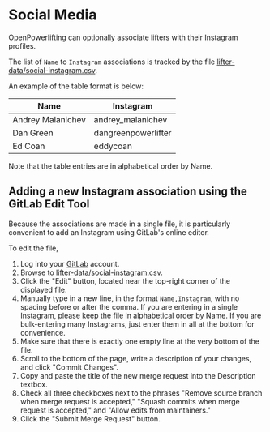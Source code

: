 # Social Media 

OpenPowerlifting can optionally associate lifters with their Instagram profiles.

The list of `Name` to `Instagram` associations is tracked by the file [lifter-data/social-instagram.csv](https://gitlab.com/openpowerlifting/opl-datablob/master/lifter-data/social-instagram.csv).

An example of the table format is below:

| Name              | Instagram           |
|-------------------|---------------------|
| Andrey Malanichev | andrey\_malanichev  |
| Dan Green         | dangreenpowerlifter |
| Ed Coan           | eddycoan            |

Note that the table entries are in alphabetical order by Name.

## Adding a new Instagram association using the GitLab Edit Tool

Because the associations are made in a single file, it is particularly convenient to add an Instagram using GitLab's online editor.

To edit the file,

   1. Log into your [GitLab](https://gitlab.com) account.
   2. Browse to [lifter-data/social-instagram.csv](https://gitlab.com/openpowerlifting/opl-data/blob/master/lifter-data/social-instagram.csv).
   3. Click the "Edit" button, located near the top-right corner of the displayed file.
   4. Manually type in a new line, in the format `Name,Instagram`, with no spacing before or after the comma. If you are entering in a single Instagram, please keep the file in alphabetical order by Name. If you are bulk-entering many Instagrams, just enter them in all at the bottom for convenience.
   5. Make sure that there is exactly one empty line at the very bottom of the file.
   6. Scroll to the bottom of the page, write a description of your changes, and click "Commit Changes".
   7. Copy and paste the title of the new merge request into the Description textbox.
   8. Check all three checkboxes next to the phrases "Remove source branch when merge request is accepted," "Squash commits when merge request is accepted," and "Allow edits from maintainers."
   9. Click the "Submit Merge Request" button.
